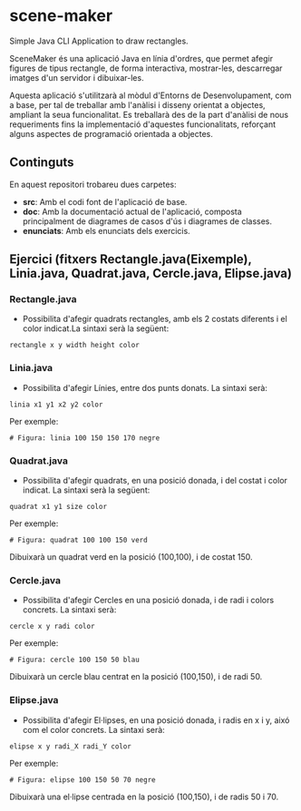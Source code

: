 # scene-maker
Simple Java CLI Application to draw rectangles.

SceneMaker és una aplicació Java en línia d'ordres, que permet afegir figures de tipus rectangle, de forma interactiva, mostrar-les, descarregar imatges d'un servidor i dibuixar-les.

Aquesta aplicació s'utilitzarà al mòdul d'Entorns de Desenvolupament, com a base, per tal de treballar amb l'anàlisi i disseny orientat a objectes, ampliant la seua funcionalitat. Es treballarà des de la part d'anàlisi de nous requeriments fins la implementació d'aquestes funcionalitats, reforçant alguns aspectes de programació orientada a objectes.

## Continguts

En aquest repositori trobareu dues carpetes:

* **src**: Amb el codi font de l'aplicació de base.
* **doc**: Amb la documentació actual de l'aplicació, composta principalment de diagrames de casos d'ús i diagrames de classes.
* **enunciats**: Amb els enunciats dels exercicis.

## Ejercici (fitxers Rectangle.java(Eixemple), Linia.java, Quadrat.java, Cercle.java, Elipse.java)

### Rectangle.java 
- Possibilita d'afegir quadrats rectangles, amb els 2 costats diferents i el color indicat.La sintaxi serà la següent:
```
rectangle x y width height color
```


### Linia.java 
- Possibilita d'afegir Línies, entre dos punts donats. La sintaxi serà:

```
linia x1 y1 x2 y2 color
```

Per exemple:

```
# Figura: linia 100 150 150 170 negre
```

### Quadrat.java 

- Possibilita d'afegir quadrats, en una posició donada, i del costat i color indicat. La sintaxi serà la següent:

```
quadrat x1 y1 size color
```

Per exemple:

```
# Figura: quadrat 100 100 150 verd
```

Dibuixarà un quadrat verd en la posició (100,100), i de costat 150.

### Cercle.java 
- Possibilita d'afegir Cercles en una posició donada, i de radi i colors concrets. La sintaxi serà:

```
cercle x y radi color
```

Per exemple:

```
# Figura: cercle 100 150 50 blau
```

Dibuixarà un cercle blau centrat en la posició (100,150), i de radi 50.


### Elipse.java 
- Possibilita d'afegir El·lipses, en una posició donada, i radis en x i y, aixó com el color concrets. La sintaxi serà:

```
elipse x y radi_X radi_Y color
```

Per exemple:

```
# Figura: elipse 100 150 50 70 negre
```

Dibuixarà una el·lipse centrada en la posició (100,150), i de radis 50 i 70.

